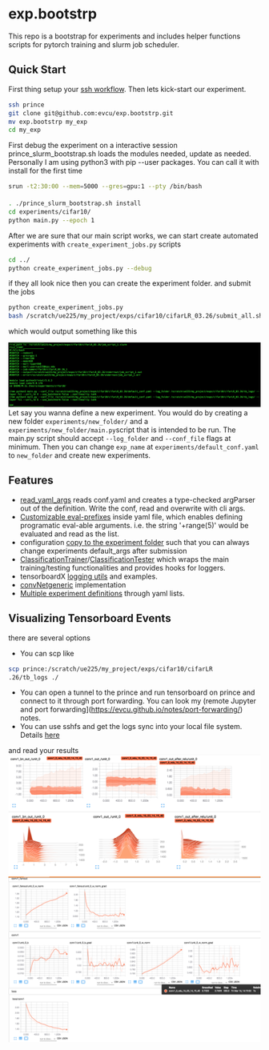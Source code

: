# exp.bootstrp
This repo is a bootstrap for experiments and includes helper functions scripts for pytorch training and slurm job scheduler.

## Quick Start
First thing setup your [ssh workflow](https://evcu.github.io/notes/ssh-setup-notes/). Then lets kick-start our experiment.

```bash
ssh prince
git clone git@github.com:evcu/exp.bootstrp.git
mv exp.bootstrp my_exp
cd my_exp
```

First debug the experiment on a interactive session
prince_slurm_bootstrap.sh loads the modules needed, update as needed.
Personally I am using python3 with pip --user packages. You can call it with install for the first time

```bash
srun -t2:30:00 --mem=5000 --gres=gpu:1 --pty /bin/bash

. ./prince_slurm_bootstrap.sh install
cd experiments/cifar10/
python main.py --epoch 1
```

After we are sure that our main script works, we can start create automated experiments with
`create_experiment_jobs.py` scripts

```bash
cd ../
python create_experiment_jobs.py --debug
```

if they all look nice then you can create the experiment folder. and submit the jobs

```bash
python create_experiment_jobs.py
bash /scratch/ue225/my_project/exps/cifar10/cifarLR_03.26/submit_all.sh
```

which would output something like this

![log](img/console.png)
Let say you wanna define a new experiment. You would do by creating a new folder `experiments/new_folder/` and a `experiments/new_folder/main.py`script that is intended to be run. The main.py script should accept
`--log_folder` and `--conf_file` flags at minimum. Then you can change `exp_name` at `experiments/default_conf.yaml` to `new_folder` and create new experiments.

## Features
- [read_yaml_args](https://github.com/evcu/exp.bootstrp/blob/master/experiments/exp_utils.py#L224) reads conf.yaml and creates a type-checked argParser out of the definition. Write the conf, read and overwrite with cli args.
- [Customizable eval-prefixes](https://github.com/evcu/exp.bootstrp/blob/master/experiments/exp_utils.py#L175) inside yaml file, which enables defining programatic eval-able arguments.
  i.e. the string '+range(5)' would be evaluated and read as the list.
- configuration [copy to the experiment folder](https://github.com/evcu/exp.bootstrp/blob/master/experiments/create_experiment_jobs.py#L34) such that you can always change experiments default_args after submission
- [ClassificationTrainer](https://github.com/evcu/exp.bootstrp/blob/master/experiments/exp_utils.py#L83)/[ClassificationTester](https://github.com/evcu/exp.bootstrp/blob/master/experiments/exp_utils.py#L9) which wraps the main training/testing
functionalities and provides hooks for loggers.
- tensorboardX [logging utils](https://github.com/evcu/exp.bootstrp/blob/master/experiments/exp_loggers.py) and examples.
- [convNetgeneric](https://github.com/evcu/exp.bootstrp/blob/master/experiments/exp_models.py#L67) implementation
- [Multiple experiment definitions](https://github.com/evcu/exp.bootstrp/blob/master/experiments/default_conf.yaml#L6) through yaml lists.

## Visualizing Tensorboard Events
there are several options
- You can scp like
```bash
scp prince:/scratch/ue225/my_project/exps/cifar10/cifarLR
.26/tb_logs ./
```
- You can open a tunnel to the prince and run tensorboard on prince and connect to it through port forwarding. You can look my (remote Jupyter and port forwarding](https://evcu.github.io/notes/port-forwarding/) notes.
- You can use sshfs and get the logs sync into your local file system. Details [here](https://evcu.github.io/notes/ssh-setup-notes)

and read your results
![log](img/tb1.png)
![log](img/tb2.png)
![log](img/tb3.png)
